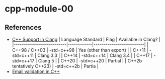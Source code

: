 # cpp-module-00

## References
- [C++ Support in Clang](https://clang.llvm.org/cxx_status.html)
    | Language Standard        | Flag       | Available in Clang?     |
    |--------------------------|------------|-------------------------|
    | C++98 / C++03            | -std=c++98 | Yes (other than export) |
    | C++11                    | -std=c++11 | Clang 3.3               |
    | C++14                    | -std=c++14 | Clang 3.4               |
    | C++17                    | -std=c++17 | Clang 5                 |
    | C++20                    | -std=c++20 | Partial                 |
    | C++2b tentatively C++23) | -std=c++2b | Partia                  |
- [Email validation in C++](https://stackoverflow.com/questions/36903985/email-validation-in-c)
